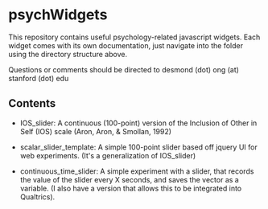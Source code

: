# psychWidgets

This repository contains useful psychology-related javascript widgets. Each widget comes with its own documentation, just navigate into the folder using the directory structure above.


Questions or comments should be directed to desmond (dot) ong (at) stanford (dot) edu

## Contents

- IOS_slider: A continuous (100-point) version of the Inclusion of Other in Self (IOS) scale (Aron, Aron, & Smollan, 1992)
- scalar_slider_template: A simple 100-point slider based off jquery UI for web experiments. (It's a generalization of IOS_slider)


- continuous_time_slider: A simple experiment with a slider, that records the value of the slider every X seconds, and saves the vector as a variable. (I also have a version that allows this to be integrated into Qualtrics).